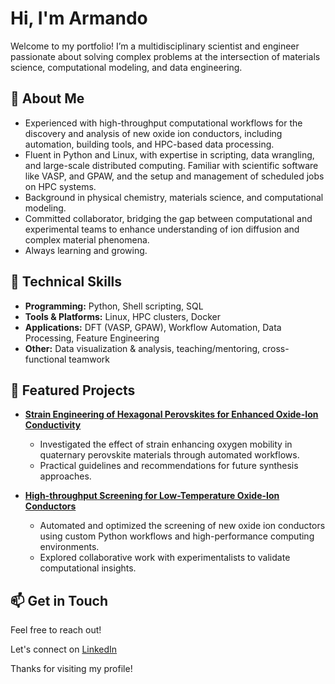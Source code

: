 # Hi, I'm Armando

Welcome to my portfolio! I’m a multidisciplinary scientist and engineer passionate about solving complex problems at the intersection of materials science, computational modeling, and data engineering.

## 🚀 About Me

- Experienced with high-throughput computational workflows for the discovery and analysis of new oxide ion conductors, including automation, building tools, and HPC-based data processing.
- Fluent in Python and Linux, with expertise in scripting, data wrangling, and large-scale distributed computing. Familiar with scientific software like VASP, and GPAW, and the setup and management of scheduled jobs on HPC systems.
- Background in physical chemistry, materials science, and computational modeling.
- Committed collaborator, bridging the gap between computational and experimental teams to enhance understanding of ion diffusion and complex material phenomena.
- Always learning and growing.

## 🧰 Technical Skills

- **Programming:** Python, Shell scripting, SQL
- **Tools & Platforms:** Linux, HPC clusters, Docker
- **Applications:** DFT (VASP, GPAW), Workflow Automation, Data Processing, Feature Engineering
- **Other:** Data visualization & analysis, teaching/mentoring, cross-functional teamwork

## 🔎 Featured Projects

- **[Strain Engineering of Hexagonal Perovskites for Enhanced Oxide-Ion Conductivity](https://github.com/armmorin/strained)**
  - Investigated the effect of strain enhancing oxygen mobility in quaternary perovskite materials through automated workflows.
  - Practical guidelines and recommendations for future synthesis approaches.

- **[High-throughput Screening for Low-Temperature Oxide-Ion Conductors](https://github.com/armmorin/workflow)**
  - Automated and optimized the screening of new oxide ion conductors using custom Python workflows and high-performance computing environments.
  - Explored collaborative work with experimentalists to validate computational insights.


[## ✨ Outside the Lab]: #

[- Passionate about community: ran the Friday bar at DTU, led international KFUM scout troops, and managed an international student guesthouse.]: #

[- Former taekwondo instructor (black belt), fostering growth and discipline among youth and beginners.]: #

[- Science advocate: organized public workshops and science experiments for children.]: #

## 📫 Get in Touch

Feel free to reach out!

Let's connect on [LinkedIn](https://www.linkedin.com/in/morinmtz)

Thanks for visiting my profile!

